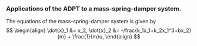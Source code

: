 ### Applications of the ADPT to a mass-spring-damper system.

The equations of the mass-spring-damper system is given by
$$
\begin{align}
\dot{x}_1 &= x_2,
\dot{x}_2 &= -/frac{k_1x_1+k_2x_1^3+bx_2}{m} + \frac{1}{m}u,
\end{align}
$$
